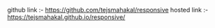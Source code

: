 github link :- https://github.com/tejsmahakal/responsive
hosted link :- https://tejsmahakal.github.io/responsive/
